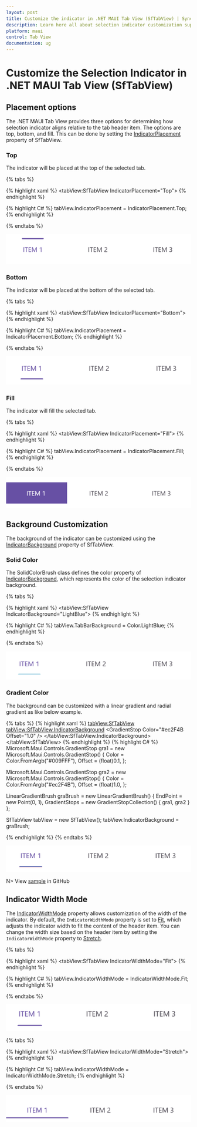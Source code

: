 ```yaml
---
layout: post
title: Customize the indicator in .NET MAUI Tab View (SfTabView) | Syncfusion
description: Learn here all about selection indicator customization support in Syncfusion .NET MAUI Tab View (SfTabView) control and more.
platform: maui
control: Tab View
documentation: ug
---
```


# Customize the Selection Indicator in .NET MAUI Tab View (SfTabView)

## Placement options

The .NET MAUI Tab View provides three options for determining how selection indicator aligns relative to the tab header item. The options are top, bottom, and fill. This can be done by setting the [IndicatorPlacement](https://help.syncfusion.com/cr/maui/Syncfusion.Maui.TabView.SfTabView.html#Syncfusion_Maui_TabView_SfTabView_IndicatorPlacement) property of SfTabView.

### Top

The indicator will be placed at the top of the selected tab.

{% tabs %}

{% highlight xaml %}
    <tabView:SfTabView IndicatorPlacement="Top">
{% endhighlight %}

{% highlight C# %}
     tabView.IndicatorPlacement = IndicatorPlacement.Top;
{% endhighlight %}

{% endtabs %}

![Tab Image Position Top.](images/Selection-Indicator-placement-Top.png) 

### Bottom

The indicator will be placed at the bottom of the selected tab.

{% tabs %}

{% highlight xaml %}
    <tabView:SfTabView IndicatorPlacement="Bottom">
{% endhighlight %}

{% highlight C# %}
     tabView.IndicatorPlacement = IndicatorPlacement.Bottom;
{% endhighlight %}

{% endtabs %}

![Tab Image Position Bottom.](images/Selection-Indicator-placement-Bottom.png) 

### Fill

The indicator will fill the selected tab.

{% tabs %}

{% highlight xaml %}
    <tabView:SfTabView IndicatorPlacement="Fill">
{% endhighlight %}

{% highlight C# %}
     tabView.IndicatorPlacement = IndicatorPlacement.Fill;
{% endhighlight %}

{% endtabs %}

![Tab Image Position Fill.](images/Selection-Indicator-placement-Fill.png) 

## Background Customization

The background of the indicator can be customized using the [IndicatorBackground](https://help.syncfusion.com/cr/maui/Syncfusion.Maui.TabView.SfTabView.html#Syncfusion_Maui_TabView_SfTabView_IndicatorBackground) property of SfTabView.

### Solid Color 

The SolidColorBrush class defines the color property of [IndicatorBackground](https://help.syncfusion.com/cr/maui/Syncfusion.Maui.TabView.SfTabView.html#Syncfusion_Maui_TabView_SfTabView_IndicatorBackground), which represents the color of the selection indicator background.

{% tabs %}

{% highlight xaml %}
    <tabView:SfTabView IndicatorBackground="LightBlue">
{% endhighlight %}

{% highlight C# %}
     tabView.TabBarBackground = Color.LightBlue;
{% endhighlight %}

{% endtabs %}

![Selection Indicator Background.](images/Selection-Indicator-background.png) 

### Gradient Color 

The background can be customized with a linear gradient and radial gradient as like below example.

{% tabs %}
{% highlight xaml %}
    <tabView:SfTabView>
        <tabView:SfTabView.IndicatorBackground>
            <LinearGradientBrush EndPoint="0,1">
                <GradientStop Color="#009FFF" Offset="0.1" />
                <GradientStop Color="#ec2F4B Offset="1.0" />
            </LinearGradientBrush>
        </tabView:SfTabView.IndicatorBackground>
    </tabView:SfTabView>
{% endhighlight %}
{% highlight C# %}
Microsoft.Maui.Controls.GradientStop gra1 = new Microsoft.Maui.Controls.GradientStop()
{
    Color = Color.FromArgb("#009FFF"),
    Offset = (float)0.1,
};

Microsoft.Maui.Controls.GradientStop gra2 = new Microsoft.Maui.Controls.GradientStop()
{
    Color = Color.FromArgb("#ec2F4B"),
    Offset = (float)1.0,
};

LinearGradientBrush graBrush = new LinearGradientBrush()
{
    EndPoint = new Point(0, 1),
    GradientStops = new GradientStopCollection() { gra1, gra2 }
};

SfTabView tabView = new SfTabView();
tabView.IndicatorBackground = graBrush;

{% endhighlight %}
{% endtabs %}

![Selection Indicator Gradient](images/Selection-Indicator-gradient-background.png) 

N> View [sample](https://github.com/SyncfusionExamples/maui-tabview-samples/tree/main/TabBarCustomization) in GitHub

## Indicator Width Mode

The [IndicatorWidthMode](https://help.syncfusion.com/cr/maui/Syncfusion.Maui.TabView.SfTabView.html#Syncfusion_Maui_TabView_SfTabView_IndicatorWidthMode) property allows customization of the width of the indicator. By default, the `IndicatorWidthMode` property is set to [Fit](https://help.syncfusion.com/cr/maui/Syncfusion.Maui.TabView.IndicatorWidthMode.html#Syncfusion_Maui_TabView_IndicatorWidthMode_Fit), which adjusts the indicator width to fit the content of the header item. You can change the width size based on the header item by setting the `IndicatorWidthMode` property to [Stretch](https://help.syncfusion.com/cr/maui/Syncfusion.Maui.TabView.IndicatorWidthMode.html#Syncfusion_Maui_TabView_IndicatorWidthMode_Stretch).

{% tabs %}

{% highlight xaml %}
    <tabView:SfTabView IndicatorWidthMode="Fit">
{% endhighlight %}

{% highlight C# %}
     tabView.IndicatorWidthMode = IndicatorWidthMode.Fit;
{% endhighlight %}

{% endtabs %}

![Selection Indicator Background.](images/IndicatorWidthMode_Fit.png) 

{% tabs %}

{% highlight xaml %}
    <tabView:SfTabView IndicatorWidthMode="Stretch">
{% endhighlight %}

{% highlight C# %}
     tabView.IndicatorWidthMode = IndicatorWidthMode.Stretch;
{% endhighlight %}

{% endtabs %}

![Selection Indicator Background.](images/IndicatorWidthMode_Stretch.png) 